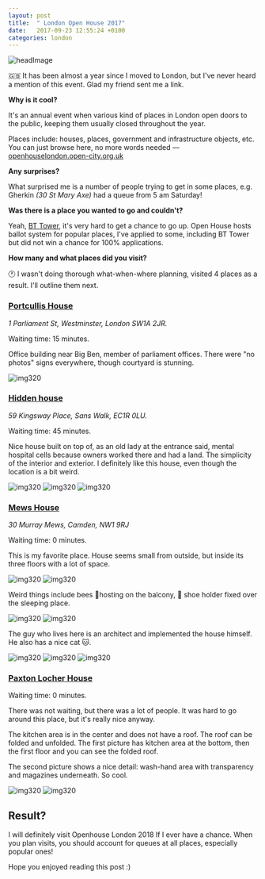 ```yaml
---
layout: post
title:  " London Open House 2017"
date:   2017-09-23 12:55:24 +0100
categories: london
---
```


![headImage](/assets/openhouse2017.JPG)

🇬🇧 It has been almost a year since I moved to London, but I've never heard a mention of this event. Glad my friend sent me a link.

**Why is it cool?**

It's an annual event when various kind of places in London open doors to the public, keeping them usually closed throughout the year.

Places include: houses, places, government and infrastructure objects, etc.
You can just browse here, no more words needed — [openhouselondon.open-city.org.uk](https://openhouselondon.open-city.org.uk/)

**Any surprises?**

What surprised me is a number of people trying to get in some places, e.g. Gherkin *(30 St Mary Axe)* had a queue from 5 am Saturday!

**Was there is a place you wanted to go and couldn't?**

Yeah, [BT Tower](https://openhouselondon.open-city.org.uk/listings/2735), it's very hard to get a chance to go up. Open House hosts ballot system for popular places, I've applied to some, including BT Tower but did not win a chance for 100% applications.

**How many and what places did you visit?**

🕐 I wasn't doing thorough what-when-where planning, visited 4 places as a result. I'll outline them next.

### [Portcullis House](https://openhouselondon.open-city.org.uk/listings/1380)

*1 Parliament St, Westminster, London SW1A 2JR.*

Waiting time: 15 minutes.

Office building near Big Ben, member of parliament offices. There were "no photos" signs everywhere, though courtyard is stunning.

![img320](/assets/portcullis.JPG)

### [Hidden house](https://openhouselondon.open-city.org.uk/listings/86)

*59 Kingsway Place, Sans Walk, EC1R 0LU.*

Waiting time: 45 minutes.

Nice house built on top of, as an old lady at the entrance said, mental hospital cells because owners worked there and had a land. The simplicity of the interior and exterior. I definitely like this house, even though the location is a bit weird.

![img320](/assets/hidden1.JPG)
![img320](/assets/hidden2.JPG)
![img320](/assets/hidden3.JPG)

### [Mews House](https://openhouselondon.open-city.org.uk/listings/6858)

*30 Murray Mews, Camden, NW1 9RJ*

Waiting time: 0 minutes.

This is my favorite place. House seems small from outside, but inside its three floors with a lot of space.

![img320](/assets/mews1.JPG)
![img320](/assets/mews2.JPG)

Weird things include bees 🐝hosting on the balcony, 👞 shoe holder fixed over the sleeping place.

![img320](/assets/mews3.JPG)
![img320](/assets/mews4.JPG)

The guy who lives here is an architect and implemented the house himself. He also has a nice cat 🐱.

![img320](/assets/mews5.JPG)
![img320](/assets/mews6.JPG)
![img320](/assets/mews7.JPG)

### [Paxton Locher House](https://openhouselondon.open-city.org.uk/listings/1334)

Waiting time: 0 minutes.

There was not waiting, but there was a lot of people. It was hard to go around this place, but it's really nice anyway.

The kitchen area is in the center and does not have a roof. The roof can be folded and unfolded. The first picture has kitchen area at the bottom, then the first floor and you can see the folded roof.

The second picture shows a nice detail: wash-hand area with transparency and magazines underneath. So cool.

![img320](/assets/paxton3.JPG)
![img320](/assets/paxton1.JPG)

## Result?

I will definitely visit Openhouse London 2018 If I ever have a chance. When you plan visits, you should account for queues at all places, especially popular ones! 

Hope you enjoyed reading this post :)
